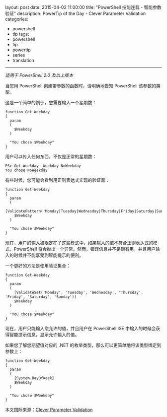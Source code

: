 ﻿layout: post
date: 2015-04-02 11:00:00
title: "PowerShell 技能连载 - 智能参数验证"
description: PowerTip of the Day - Clever Parameter Validation
categories:
- powershell
- tip
tags:
- powershell
- tip
- powertip
- series
- translation
---
_适用于 PowerShell 2.0 及以上版本_

当您用 PowerShell 创建带参数的函数时，请明确地告知 PowerShell 该参数的类型。

这是一个简单的例子，您需要输入一个星期数：

    function Get-Weekday
    {
      param
      (
        $Weekday
      )
      
      "You chose $Weekday"
    }

用户可以传入任何东西，不仅是正常的星期数：

    PS> Get-Weekday -Weekday NoWeekday
    You chose NoWeekday                                                 
     

有些时候，您可能会看到用正则表达式实现的验证器：

    function Get-Weekday
    {
      param
      (
        [ValidatePattern('Monday|Tuesday|Wednesday|Thursday|Friday|Saturday|Sunday')]
        $Weekday
      )
      
      "You chose $Weekday"
    }

现在，用户的输入被限定在了这些模式中，如果输入的值不符合正则表达式的模式，PowerShell 将会抛出一个异常。然而，错误信息并不是很有用，并且用户输入的时候并不能享受到智能提示的便利。

一个更好的方法是使用验证集合：

    function Get-Weekday
    {
      param
      (
        [ValidateSet('Monday', 'Tuesday', 'Wednesday', 'Thursday', 'Friday', 'Saturday', 'Sunday')]
        $Weekday
      )
      
      "You chose $Weekday"
    }

现在，用户只能输入您允许的值，并且用户在 PowerShell ISE 中输入的时候会获得智能提示信息，显示允许输入的值。

如果您了解您期望值对应的 .NET 的枚举类型，那么可以更简单地将该类型绑定到参数上：

    function Get-Weekday
    {
      param
      (
        [System.DayOfWeek]
        $Weekday
      )
      
      "You chose $Weekday"
    }

<!--more-->
本文国际来源：[Clever Parameter Validation](http://community.idera.com/powershell/powertips/b/tips/posts/clever-parameter-validation)

